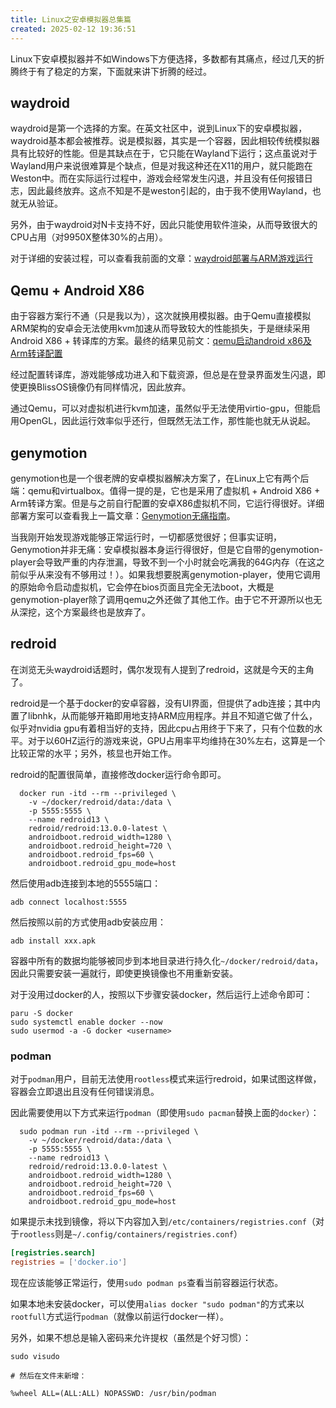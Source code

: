 ```yaml
---
title: Linux之安卓模拟器总集篇
created: 2025-02-12 19:36:51
---
```

Linux下安卓模拟器并不如Windows下方便选择，多数都有其痛点，经过几天的折腾终于有了稳定的方案，下面就来讲下折腾的经过。

## waydroid

waydroid是第一个选择的方案。在英文社区中，说到Linux下的安卓模拟器，waydroid基本都会被推荐。说是模拟器，其实是一个容器，因此相较传统模拟器具有比较好的性能。但是其缺点在于，它只能在Wayland下运行；这点虽说对于Wayland用户来说很难算是个缺点，但是对我这种还在X11的用户，就只能跑在Weston中。而在实际运行过程中，游戏会经常发生闪退，并且没有任何报错日志，因此最终放弃。这点不知是不是weston引起的，由于我不使用Wayland，也就无从验证。

另外，由于waydroid对N卡支持不好，因此只能使用软件渲染，从而导致很大的CPU占用（对9950X整体30%的占用）。

对于详细的安装过程，可以查看我前面的文章：[waydroid部署与ARM游戏运行](https://blog.maruka.top/posts/Linux/waydroid%E9%83%A8%E7%BD%B2%E4%B8%8EARM%E6%B8%B8%E6%88%8F%E8%BF%90%E8%A1%8C/)

## Qemu + Android X86

由于容器方案行不通（只是我以为），这次就换用模拟器。由于Qemu直接模拟ARM架构的安卓会无法使用kvm加速从而导致较大的性能损失，于是继续采用Android X86 + 转译库的方案。最终的结果见前文：[qemu启动android x86及Arm转译配置](https://blog.maruka.top/posts/Linux/qemu%E5%90%AF%E5%8A%A8android%20x86%E5%8F%8AArm%E8%BD%AC%E8%AF%91%E9%85%8D%E7%BD%AE/)

经过配置转译库，游戏能够成功进入和下载资源，但总是在登录界面发生闪退，即使更换BlissOS镜像仍有同样情况，因此放弃。

通过Qemu，可以对虚拟机进行kvm加速，虽然似乎无法使用virtio-gpu，但能启用OpenGL，因此运行效率似乎还行，但既然无法工作，那性能也就无从说起。

## genymotion

genymotion也是一个很老牌的安卓模拟器解决方案了，在Linux上它有两个后端：qemu和virtualbox。值得一提的是，它也是采用了虚拟机 + Android X86 + Arm转译方案。但是与之前自行配置的安卓X86虚拟机不同，它运行得很好。详细部署方案可以查看我上一篇文章：[Genymotion无痛指南](https://blog.maruka.top/posts/Linux/Genymotion%E6%97%A0%E7%97%9B%E6%8C%87%E5%8D%97/)。

当我刚开始发现游戏能够正常运行时，一切都感觉很好；但事实证明，Genymotion并非无痛：安卓模拟器本身运行得很好，但是它自带的genymotion-player会导致严重的内存泄漏，导致不到一个小时就会吃满我的64G内存（在这之前似乎从来没有不够用过！）。如果我想要脱离genymotion-player，使用它调用的原始命令启动虚拟机，它会停在bios页面且完全无法boot，大概是genymotion-player除了调用qemu之外还做了其他工作。由于它不开源所以也无从深挖，这个方案最终也是放弃了。

## redroid

在浏览无头waydroid话题时，偶尔发现有人提到了redroid，这就是今天的主角了。

redroid是一个基于docker的安卓容器，没有UI界面，但提供了adb连接；其中内置了libnhk，从而能够开箱即用地支持ARM应用程序。并且不知道它做了什么，似乎对nvidia gpu有着相当好的支持，因此cpu占用终于下来了，只有个位数的水平。对于以60HZ运行的游戏来说，GPU占用率平均维持在30%左右，这算是一个比较正常的水平；另外，核显也开始工作。

redroid的配置很简单，直接修改docker运行命令即可。

```shell
  docker run -itd --rm --privileged \
    -v ~/docker/redroid/data:/data \
    -p 5555:5555 \
    --name redroid13 \
    redroid/redroid:13.0.0-latest \
    androidboot.redroid_width=1280 \
    androidboot.redroid_height=720 \
    androidboot.redroid_fps=60 \
    androidboot.redroid_gpu_mode=host
```

然后使用adb连接到本地的5555端口：

```shell
adb connect localhost:5555
```

然后按照以前的方式使用adb安装应用：

```shell
adb install xxx.apk
```

容器中所有的数据均能够被同步到本地目录进行持久化`~/docker/redroid/data`，因此只需要安装一遍就行，即使更换镜像也不用重新安装。

对于没用过docker的人，按照以下步骤安装docker，然后运行上述命令即可：

```shell
paru -S docker
sudo systemctl enable docker --now
sudo usermod -a -G docker <username>
```

### podman

对于`podman`用户，目前无法使用`rootless`模式来运行redroid，如果试图这样做，容器会立即退出且没有任何错误消息。

因此需要使用以下方式来运行`podman`（即使用`sudo pacman`替换上面的`docker`）：

```shelll
  sudo podman run -itd --rm --privileged \
    -v ~/docker/redroid/data:/data \
    -p 5555:5555 \
    --name redroid13 \
    redroid/redroid:13.0.0-latest \
    androidboot.redroid_width=1280 \
    androidboot.redroid_height=720 \
    androidboot.redroid_fps=60 \
    androidboot.redroid_gpu_mode=host
```

如果提示未找到镜像，将以下内容加入到`/etc/containers/registries.conf`（对于`rootless`则是`~/.config/containers/registries.conf`）

```toml
[registries.search]
registries = ['docker.io']
```

现在应该能够正常运行，使用`sudo podman ps`查看当前容器运行状态。

如果本地未安装docker，可以使用`alias docker "sudo podman"`的方式来以`rootfull`方式运行`podman`（就像以前运行docker一样）。

另外，如果不想总是输入密码来允许提权（虽然是个好习惯）：

```shell
sudo visudo

# 然后在文件末新增：

%wheel ALL=(ALL:ALL) NOPASSWD: /usr/bin/podman
```




